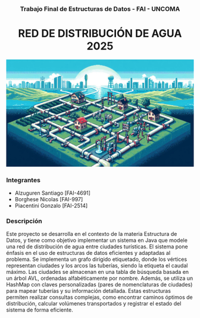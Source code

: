 <div align="center">

<h3>Trabajo Final de Estructuras de Datos - FAI - UNCOMA</h3>
<h1>RED DE DISTRIBUCIÓN DE AGUA 2025</h1>

<div>
      
<img src="imagenes/portada.jpeg"/>

</div>

</div>

### Integrantes

-   Alzuguren Santiago \[FAI-4691\]
-   Borghese Nicolas \[FAI-997\]
-   Piacentini Gonzalo \[FAI-2514\]

### Descripción

Este proyecto se desarrolla en el contexto de la materia Estructura de Datos, y tiene como objetivo implementar un sistema en Java que modele una red de distribución de agua entre ciudades turísticas. El sistema pone énfasis en el uso de estructuras de datos eficientes y adaptadas al problema. Se implementa un grafo dirigido etiquetado, donde los vértices representan ciudades y los arcos las tuberías, siendo la etiqueta el caudal máximo. Las ciudades se almacenan en una tabla de búsqueda basada en un árbol AVL, ordenadas alfabéticamente por nombre. Además, se utiliza un HashMap con claves personalizadas (pares de nomenclaturas de ciudades) para mapear tuberías y su información detallada. Estas estructuras permiten realizar consultas complejas, como encontrar caminos óptimos de distribución, calcular volúmenes transportados y registrar el estado del sistema de forma eficiente.